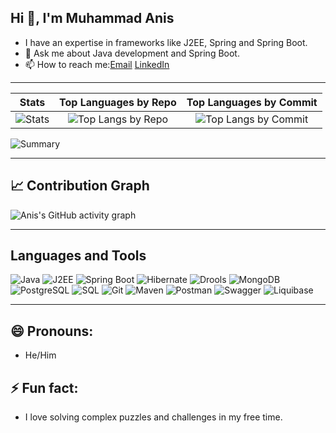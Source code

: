## Hi 👋, I'm Muhammad Anis
-  I have an expertise in frameworks like J2EE, Spring and Spring Boot.
- 💬 Ask me about Java development and Spring Boot.
- 📫 How to reach me:[Email](https://mail.google.com/mail/muhammadanis16734@gmail.com) [LinkedIn](https://www.linkedin.com/in/muhammadaaanis)

---


| Stats | Top Languages by Repo | Top Languages by Commit |
|:--:|:--:|:--:|
| ![Stats](https://github-readme-stats.vercel.app/api?username=muhammadanis418&show_icons=true&theme=chartreuse-dark&count_private=true) | ![Top Langs by Repo](https://github-profile-summary-cards.vercel.app/api/cards/repos-per-language?username=muhammadanis418&theme=chartreuse_dark) | ![Top Langs by Commit](https://github-profile-summary-cards.vercel.app/api/cards/most-commit-language?username=muhammadanis418&theme=chartreuse_dark) |


![Summary](https://github-profile-summary-cards.vercel.app/api/cards/profile-details?username=muhammadanis418&theme=chartreuse_dark)

---

## 📈 Contribution Graph
![Anis's GitHub activity graph](https://github-readme-activity-graph.vercel.app/graph?username=muhammadanis418&theme=chartreuse-dark)

---

## Languages and Tools ##

![Java](https://img.shields.io/badge/Java-ED8B00?style=for-the-badge&logo=java&logoColor=white)
![J2EE](https://img.shields.io/badge/J2EE-5382A1?style=for-the-badge&logo=java&logoColor=white)
![Spring Boot](https://img.shields.io/badge/Spring%20Boot-6DB33F?style=for-the-badge&logo=spring&logoColor=white)
![Hibernate](https://img.shields.io/badge/Hibernate-59666C?style=for-the-badge&logo=hibernate&logoColor=white)
![Drools](https://img.shields.io/badge/Drools-2A5CAA?style=for-the-badge&logo=redhat&logoColor=white)
![MongoDB](https://img.shields.io/badge/MongoDB-47A248?style=for-the-badge&logo=mongodb&logoColor=white)
![PostgreSQL](https://img.shields.io/badge/PostgreSQL-4169E1?style=for-the-badge&logo=postgresql&logoColor=white)
![SQL](https://img.shields.io/badge/SQL-4479A1?style=for-the-badge&logo=postgresql&logoColor=white)
![Git](https://img.shields.io/badge/Git-F05032?style=for-the-badge&logo=git&logoColor=white)
![Maven](https://img.shields.io/badge/Maven-C71A36?style=for-the-badge&logo=apache-maven&logoColor=white)
![Postman](https://img.shields.io/badge/Postman-FF6C37?style=for-the-badge&logo=postman&logoColor=white)
![Swagger](https://img.shields.io/badge/Swagger-85EA2D?style=for-the-badge&logo=swagger&logoColor=white)
![Liquibase](https://img.shields.io/badge/Liquibase-2962FF?style=for-the-badge&logo=liquibase&logoColor=white)

---


## 😄 Pronouns:
- He/Him

## ⚡ Fun fact:
- I love solving complex puzzles and challenges in my free time.
